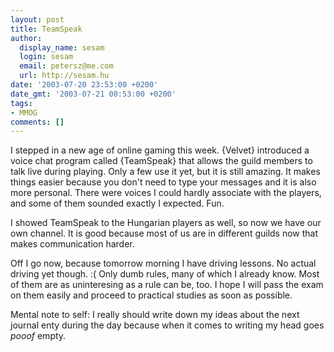 ```yaml
---
layout: post
title: TeamSpeak
author:
  display_name: sesam
  login: sesam
  email: petersz@me.com
  url: http://sesam.hu
date: '2003-07-20 23:53:00 +0200'
date_gmt: '2003-07-21 00:53:00 +0200'
tags:
- MMOG
comments: []
---
```


I stepped in a new age of online gaming this week. {Velvet} introduced a voice chat program called {TeamSpeak} that allows the guild members to talk live during playing. Only a few use it yet, but it is still amazing. It makes things easier because you don't need to type your messages and it is also more personal. There were voices I could hardly associate with the players, and some of them sounded exactly I expected. Fun.

I showed TeamSpeak to the Hungarian players as well, so now we have our own channel. It is good because most of us are in different guilds now that makes communication harder.

Off I go now, because tomorrow morning I have driving lessons. No actual driving yet though. :( Only dumb rules, many of which I already know. Most of them are as uninteresing as a rule can be, too. I hope I will pass the exam on them easily and proceed to practical studies as soon as possible.

Mental note to self: I really should write down my ideas about the next journal enty during the day because when it comes to writing my head goes *pooof* empty.
